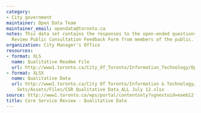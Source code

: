 ```yaml
---
category:
- City government
maintainer: Open Data Team
maintainer_email: opendata@toronto.ca
notes: This data set contains the responses to the open-ended questions on the Services
  Review Public Consultation Feedback Form from members of the public.
organization: City Manager's Office
resources:
- format: XLS
  name: Qualitative Readme File
  url: http://www1.toronto.ca/City_Of_Toronto/Information_Technology/Open_Data/Data_Sets/Assets/Files/Core_Services_Review_-_Qualitative_Data_Readme_File.xls
- format: XLSX
  name: Qualitative Data
  url: http://www1.toronto.ca/City Of Toronto/Information & Technology/Open Data/Data
    Sets/Assets/Files/CSR Qualitative Data_ALL July 12.xlsx
source: http://www1.toronto.ca/wps/portal/contentonly?vgnextoid=eaeb12f464151310VgnVCM1000003dd60f89RCRD&vgnextchannel=1a66e03bb8d1e310VgnVCM10000071d60f89RCRD
title: Core Service Review - Qualitative Data
---
```

